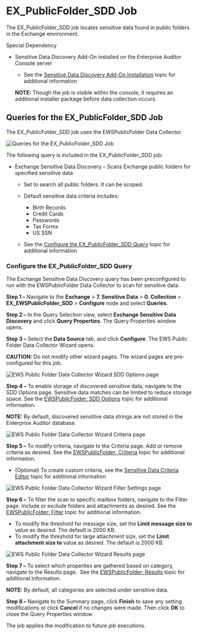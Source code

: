 # EX_PublicFolder_SDD Job

The EX_PublicFolder_SDD job locates sensitive data found in public folders in the Exchange
environment.

Special Dependency

- Sensitive Data Discovery Add-On installed on the Enterprise Auditor Console server

    - See the
      [Sensitive Data Discovery Add-On Installation](/docs/accessanalyzer/11.6/install/sensitivedatadiscovery/overview.md)
      topic for additional information

    **NOTE:** Though the job is visible within the console, it requires an additional installer
    package before data collection occurs.

## Queries for the EX_PublicFolder_SDD Job

The EX_PublicFolder_SDD job uses the EWSPublicFolder Data Collector.

![Queries for the EX_PublicFolder_SDD Job](/img/versioned_docs/accessanalyzer_11.6/accessanalyzer/solutions/exchange/sensitivedata/collection/publicfoldersddquery.webp)

The following query is included in the EX_PublicFolder_SDD job:

- Exchange Sensitive Data Discovery – Scans Exchange public folders for specified sensitive data

    - Set to search all public folders. It can be scoped.
    - Default sensitive data criteria includes:

        - Birth Records
        - Credit Cards
        - Passwords
        - Tax Forms
        - US SSN

    - See the [Configure the EX_PublicFolder_SDD Query](#configure-the-ex_publicfolder_sdd-query)
      topic for additional information

### Configure the EX_PublicFolder_SDD Query

The Exchange Sensitive Data Discovery query has been preconfigured to run with the EWSPublicFolder
Data Collector to scan for sensitive data.

**Step 1 –** Navigate to the **Exchange** > **7. Sensitive Data** > **0. Collection** >
**EX_EWSPublicFolder_SDD** > **Configure** node and select **Queries**.

**Step 2 –** In the Query Selection view, select **Exchange Sensitive Data Discovery** and click
**Query Properties**. The Query Properties window opens.

**Step 3 –** Select the **Data Source** tab, and click **Configure**. The EWS Public Folder Data
Collector Wizard opens.

**CAUTION:** Do not modify other wizard pages. The wizard pages are pre-configured for this job.

![EWS Public Folder Data Collector Wizard SDD Options page](/img/versioned_docs/accessanalyzer_11.6/accessanalyzer/admin/datacollector/ewsmailbox/sddoptions.webp)

**Step 4 –** To enable storage of discovered sensitive data, navigate to the SDD Options page.
Sensitive data matches can be limited to reduce storage space. See the
[EWSPublicFolder: SDD Options](/docs/accessanalyzer/11.6/admin/datacollector/ewspublicfolder/sddoptions.md) topic
for additional information.

**NOTE:** By default, discovered sensitive data strings are not stored in the Enterprise Auditor
database.

![EWS Public Folder Data Collector Wizard Criteria page](/img/versioned_docs/accessanalyzer_11.6/accessanalyzer/admin/datacollector/ewsmailbox/criteria.webp)

**Step 5 –** To modify criteria, navigate to the Criteria page. Add or remove criteria as desired.
See the
[EWSPublicFolder: Critieria](/docs/accessanalyzer/11.6/admin/datacollector/ewspublicfolder/critieria.md)
topic for additional information.

- (Optional) To create custom criteria, see the
  [Sensitive Data Criteria Editor](/docs/accessanalyzer/11.6/sensitivedatadiscovery/criteriaeditor/overview.md)
  topic for additional information

![EWS Public Folder Data Collector Wizard Filter Settings page](/img/versioned_docs/accessanalyzer_11.6/accessanalyzer/solutions/exchange/sensitivedata/collection/publicfolderfiltersettings.webp)

**Step 6 –** To filter the scan to specific mailbox folders, navigate to the Filter page. Include or
exclude folders and attachments as desired. See the
[EWSPublicFolder: Filter](/docs/accessanalyzer/11.6/admin/datacollector/ewspublicfolder/filter.md) topic
for additional information.

- To modify the threshold for message size, set the **Limit message size to** value as desired. The
  default is 2000 KB.
- To modify the threshold for large attachment size, set the **Limit attachment size to** value as
  desired. The default is 2000 KB.

![EWS Public Folder Data Collector Wizard Results page](/img/versioned_docs/accessanalyzer_11.6/accessanalyzer/solutions/exchange/sensitivedata/collection/publicfolderresults.webp)

**Step 7 –** To select which properties are gathered based on category, navigate to the Results
page.  See the
[EWSPublicFolder: Results](/docs/accessanalyzer/11.6/admin/datacollector/ewspublicfolder/results.md) topic
for additional information.

**NOTE:** By default, all categories are selected under sensitive data.

**Step 8 –** Navigate to the Summary page, click **Finish** to save any setting modifications or
click **Cancel** if no changes were made. Then click **OK** to close the Query Properties window

The job applies the modification to future job executions.
